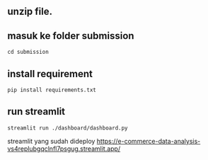 ## unzip file.
## masuk ke folder submission
```
cd submission
```
## install requirement
```
pip install requirements.txt
```

## run streamlit
```
streamlit run ./dashboard/dashboard.py
```

streamlit yang sudah dideploy
https://e-commerce-data-analysis-vs4replubgqclnfl7psgug.streamlit.app/